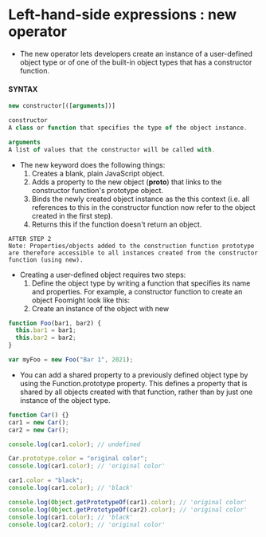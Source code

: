 # Left-hand-side expressions : new operator

- The new operator lets developers create an instance of a user-defined object type or of one of the built-in object types that has a constructor function.

#### **SYNTAX**

```js
new constructor[([arguments])]

constructor
A class or function that specifies the type of the object instance.

arguments
A list of values that the constructor will be called with.
```

- The new keyword does the following things:
  1. Creates a blank, plain JavaScript object.
  2. Adds a property to the new object (**proto**) that links to the constructor function's prototype object.
  3. Binds the newly created object instance as the this context (i.e. all references to this in the constructor function now refer to the object created in the first step).
  4. Returns this if the function doesn't return an object.

```
AFTER STEP 2
Note: Properties/objects added to the construction function prototype are therefore accessible to all instances created from the constructor function (using new).
```

- Creating a user-defined object requires two steps:
  1. Define the object type by writing a function that specifies its name and properties. For example, a constructor function to create an object Foomight look like this:
  2. Create an instance of the object with new

```js
function Foo(bar1, bar2) {
  this.bar1 = bar1;
  this.bar2 = bar2;
}

var myFoo = new Foo("Bar 1", 2021);
```

- You can add a shared property to a previously defined object type by using the Function.prototype property. This defines a property that is shared by all objects created with that function, rather than by just one instance of the object type.

```js
function Car() {}
car1 = new Car();
car2 = new Car();

console.log(car1.color); // undefined

Car.prototype.color = "original color";
console.log(car1.color); // 'original color'

car1.color = "black";
console.log(car1.color); // 'black'

console.log(Object.getPrototypeOf(car1).color); // 'original color'
console.log(Object.getPrototypeOf(car2).color); // 'original color'
console.log(car1.color); // 'black'
console.log(car2.color); // 'original color'
```
